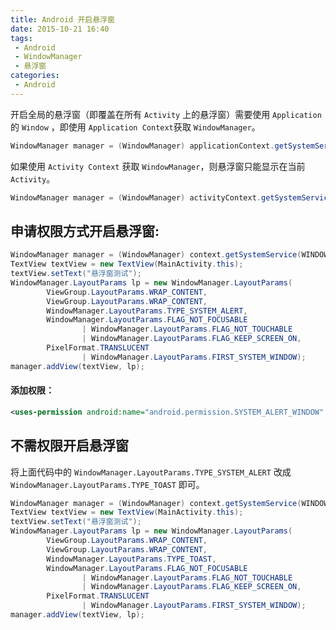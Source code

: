 ```yaml
---
title: Android 开启悬浮窗
date: 2015-10-21 16:40
tags:
 - Android
 - WindowManager
 - 悬浮窗
categories:
 - Android
---
```


开启全局的悬浮窗（即覆盖在所有 `Activity` 上的悬浮窗）需要使用 `Application` 的 `Window` ，即使用 `Application Context`获取 `WindowManager`。

```java
WindowManager manager = (WindowManager) applicationContext.getSystemService(WINDOW_SERVICE);
``` 

如果使用 `Activity Context` 获取 `WindowManager`，则悬浮窗只能显示在当前 `Activity`。

```java
WindowManager manager = (WindowManager) activityContext.getSystemService(WINDOW_SERVICE);
```

## 申请权限方式开启悬浮窗:

```java
WindowManager manager = (WindowManager) context.getSystemService(WINDOW_SERVICE);
TextView textView = new TextView(MainActivity.this);
textView.setText("悬浮窗测试");
WindowManager.LayoutParams lp = new WindowManager.LayoutParams(
        ViewGroup.LayoutParams.WRAP_CONTENT,
        ViewGroup.LayoutParams.WRAP_CONTENT,
        WindowManager.LayoutParams.TYPE_SYSTEM_ALERT,
        WindowManager.LayoutParams.FLAG_NOT_FOCUSABLE
                | WindowManager.LayoutParams.FLAG_NOT_TOUCHABLE
                | WindowManager.LayoutParams.FLAG_KEEP_SCREEN_ON,
        PixelFormat.TRANSLUCENT
                | WindowManager.LayoutParams.FIRST_SYSTEM_WINDOW);
manager.addView(textView, lp);
```

#### 添加权限：

```xml
<uses-permission android:name="android.permission.SYSTEM_ALERT_WINDOW" />
```

## 不需权限开启悬浮窗

将上面代码中的 `WindowManager.LayoutParams.TYPE_SYSTEM_ALERT` 改成 `WindowManager.LayoutParams.TYPE_TOAST` 即可。

```java
WindowManager manager = (WindowManager) context.getSystemService(WINDOW_SERVICE);
TextView textView = new TextView(MainActivity.this);
textView.setText("悬浮窗测试");
WindowManager.LayoutParams lp = new WindowManager.LayoutParams(
        ViewGroup.LayoutParams.WRAP_CONTENT,
        ViewGroup.LayoutParams.WRAP_CONTENT,
        WindowManager.LayoutParams.TYPE_TOAST,
        WindowManager.LayoutParams.FLAG_NOT_FOCUSABLE
                | WindowManager.LayoutParams.FLAG_NOT_TOUCHABLE
                | WindowManager.LayoutParams.FLAG_KEEP_SCREEN_ON,
        PixelFormat.TRANSLUCENT
                | WindowManager.LayoutParams.FIRST_SYSTEM_WINDOW);
manager.addView(textView, lp);
```
